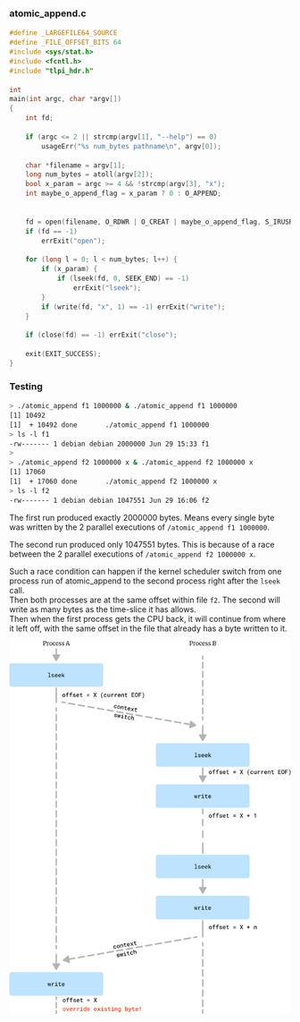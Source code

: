 ### atomic_append.c
```C
#define _LARGEFILE64_SOURCE
#define _FILE_OFFSET_BITS 64
#include <sys/stat.h>
#include <fcntl.h>
#include "tlpi_hdr.h"

int
main(int argc, char *argv[])
{
    int fd;

    if (argc <= 2 || strcmp(argv[1], "--help") == 0)
        usageErr("%s num_bytes pathname\n", argv[0]);

    char *filename = argv[1];
    long num_bytes = atoll(argv[2]);
    bool x_param = argc >= 4 && !strcmp(argv[3], "x");
    int maybe_o_append_flag = x_param ? 0 : O_APPEND;


    fd = open(filename, O_RDWR | O_CREAT | maybe_o_append_flag, S_IRUSR | S_IWUSR);
    if (fd == -1)
        errExit("open");

    for (long l = 0; l < num_bytes; l++) {
        if (x_param) {
            if (lseek(fd, 0, SEEK_END) == -1)
                errExit("lseek");
        }
        if (write(fd, "x", 1) == -1) errExit("write");
    }

    if (close(fd) == -1) errExit("close");

    exit(EXIT_SUCCESS);
}

```

### Testing
```bash
> ./atomic_append f1 1000000 & ./atomic_append f1 1000000
[1] 10492
[1]  + 10492 done       ./atomic_append f1 1000000
> ls -l f1
-rw------- 1 debian debian 2000000 Jun 29 15:33 f1
>
> ./atomic_append f2 1000000 x & ./atomic_append f2 1000000 x
[1] 17060
[1]  + 17060 done       ./atomic_append f2 1000000 x
> ls -l f2
-rw------- 1 debian debian 1047551 Jun 29 16:06 f2
```

The first run produced exactly 2000000 bytes. Means every single byte was written by the 2 parallel executions of `/atomic_append f1 1000000`.


The second run produced only 1047551 bytes. This is because of a race between the 2 parallel executions of `/atomic_append f2 1000000 x`.

Such a race condition can happen if the kernel scheduler switch from one process run of atomic_append to the second process right after the `lseek` call.<br/>
Then both processes are at the same offset within file `f2`. The second will write as many bytes as the time-slice it has allows.<br/>
Then when the first process gets the CPU back, it will continue from where it left off, with the same offset in the file that already has a byte written to it.

![Atomic append race condition](./atomic_append_race.png)